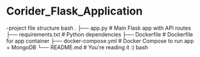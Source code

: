 # Corider_Flask_Application

-project file structure
bash
.
├── app.py                # Main Flask app with API routes
├── requirements.txt      # Python dependencies
├── Dockerfile            # Dockerfile for app container
├── docker-compose.yml    # Docker Compose to run app + MongoDB
└── README.md             # You're reading it :)
bash
